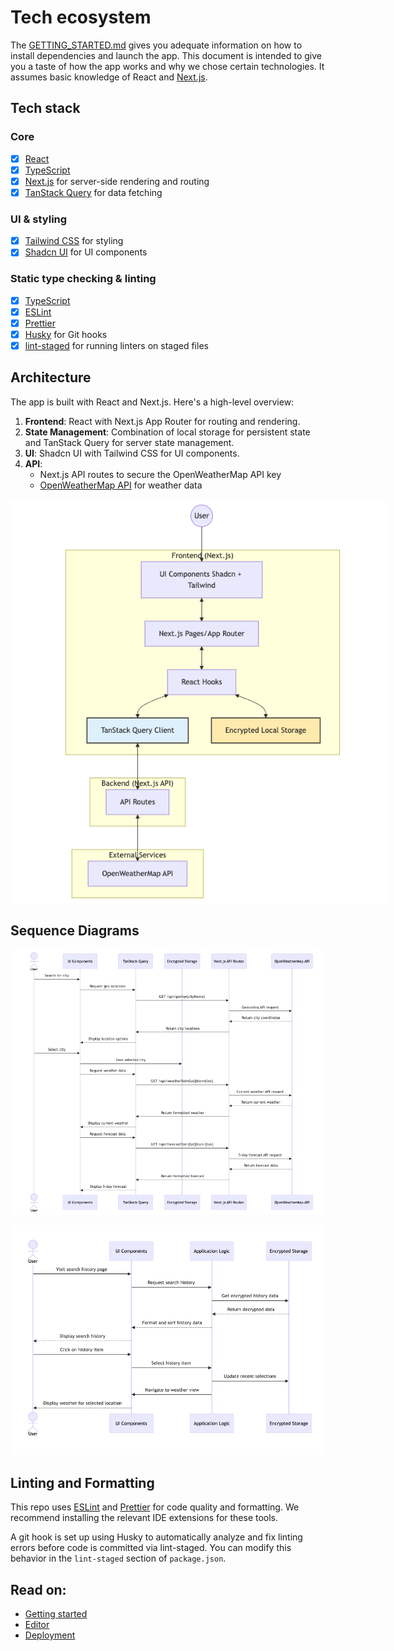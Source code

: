 # Tech ecosystem

The [GETTING_STARTED.md](./GETTING_STARTED.md) gives you adequate information on
how to install dependencies and launch the app. This document is intended to
give you a taste of how the app works and why we chose certain technologies. It
assumes basic knowledge of React and
[Next.js](https://nextjs.org/docs/getting-started).

## Tech stack

### Core

- [x] [React](https://reactjs.org/)
- [x] [TypeScript](https://www.typescriptlang.org)
- [x] [Next.js](https://nextjs.org/) for server-side rendering and routing
- [x] [TanStack Query](https://tanstack.com/query/latest) for data fetching

### UI & styling

- [x] [Tailwind CSS](https://tailwindcss.com/) for styling
- [x] [Shadcn UI](https://ui.shadcn.com/) for UI components

### Static type checking & linting

- [x] [TypeScript](https://www.typescriptlang.org)
- [x] [ESLint](http://eslint.org/)
- [x] [Prettier](https://prettier.io/)
- [x] [Husky](https://typicode.github.io/husky/) for Git hooks
- [x] [lint-staged](https://github.com/okonet/lint-staged) for running linters on staged files

## Architecture

The app is built with React and Next.js. Here's a high-level overview:

1. **Frontend**: React with Next.js App Router for routing and rendering.
2. **State Management**: Combination of local storage for persistent state and TanStack Query for server state management.
3. **UI**: Shadcn UI with Tailwind CSS for UI components.
4. **API**:
   - Next.js API routes to secure the OpenWeatherMap API key
   - [OpenWeatherMap API](https://openweathermap.org/api) for weather data

<div align="center">
    <img src="./img/architecture.png" style="max-width:600px"  align="center" />
</div>

## Sequence Diagrams

![](./img/weather-sequence.png)

![](./img/history-sequence.png)

## Linting and Formatting

This repo uses [ESLint](http://eslint.org/) and [Prettier](https://prettier.io/)
for code quality and formatting. We recommend installing the relevant IDE
extensions for these tools.

A git hook is set up using Husky to automatically analyze and fix linting errors before code
is committed via lint-staged. You can modify this behavior in the `lint-staged` section of
`package.json`.

## Read on:

- [Getting started](./GETTING_STARTED.md)
- [Editor](./EDITOR.md)
- [Deployment](./DEPLOYMENT.md)

